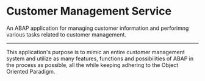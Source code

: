 # Customer Management Service
An ABAP application for managing customer information and perforimng various tasks related to customer management.

---
This application's purpose is to mimic an entire customer management system and utilize as many features, functions and possibilities of ABAP in the process as possible,
all the while keeping adhering to the Object Oriented Paradigm.
